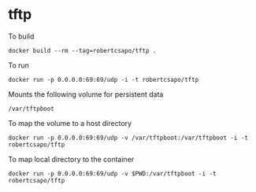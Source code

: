 # tftp

To build

```
docker build --rm --tag=robertcsapo/tftp .
```

To run

```
docker run -p 0.0.0.0:69:69/udp -i -t robertcsapo/tftp
```

Mounts the following volume for persistent data

```
/var/tftpboot
```

To map the volume to a host directory

```
docker run -p 0.0.0.0:69:69/udp -v /var/tftpboot:/var/tftpboot -i -t robertcsapo/tftp
```

To map local directory to the container

```
docker run -p 0.0.0.0:69:69/udp -v $PWD:/var/tftpboot -i -t robertcsapo/tftp
```
